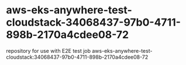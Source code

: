 # aws-eks-anywhere-test-cloudstack-34068437-97b0-4711-898b-2170a4cdee08-72
repository for use with E2E test job aws-eks-anywhere-test-cloudstack:34068437-97b0-4711-898b-2170a4cdee08-72
